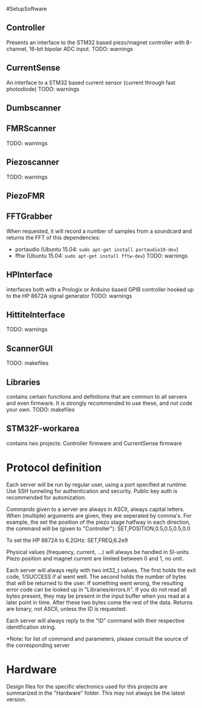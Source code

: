 #SetupSoftware

## Controller
Presents an interface to the STM32 based piezo/magnet controller with 8-channel, 16-bit bipolar ADC input.
TODO: warnings

## CurrentSense
An interface to a STM32 based current sensor (current through fast photodiode)
TODO: warnings

## Dumbscanner

## FMRScanner
TODO: warnings

## Piezoscanner
TODO: warnings

## PiezoFMR

## FFTGrabber
When requested, it will record a number of samples from a soundcard and returns the FFT of this
dependencies: 
  * portaudio (Ubuntu 15.04: ``sudo apt-get install portaudio19-dev``)
  * fftw (Ubuntu 15.04: ``sudo apt-get install fftw-dev``)
TODO: warnings

## HPInterface
interfaces both with a Prologix or Arduino based GPIB controller hooked up to the HP 8672A signal generator
TODO: warnings

## HittiteInterface
TODO: warnings

## ScannerGUI
TODO: makefiles


## Libraries
contains certain functions and definitions that are common to all servers and even firmware. It is strongly recommended to use these, and not code your own.
TODO: makefiles

## STM32F-workarea
contains two projects: Controller firmware and CurrentSense firmware

# Protocol definition
Each server will be run by regular user, using a port specified at runtime. Use SSH tunneling for authentication and
security. Public key auth is recommended for automization.

Commands given to a server are always in ASCII, always capital letters. When (multiple) arguments are given, they are seperated by comma's.
For example, the set the position of the piezo stage halfway in each direction, the command will be (given to "Controller"):
SET,POSITION,0.5,0.5,0.5,0.0

To set the HP 8672A to 6.2GHz:
SET,FREQ,6.2e9

Physical values (frequency, current, ...) will always be handled in SI-units. Piezo position and magnet current are limited
between 0 and 1, no unit.

Each server will always reply with two int32_t values. The first holds the exit code, 1/SUCCESS if al went well. The second holds the number of bytes that will 
be returned to the user. If something went wrong, the resulting error code can be looked up in "Libraries/errors.h".
If you do not read all bytes present, they may be present in the input buffer when you read at a later point in time. After
these two bytes come the rest of the data. Returns are binary, not ASCII, unless the ID is requested.

Each server will always reply to the "ID" command with their respective identification string.

*Note: for list of command and parameters, please consult the source of the corresponding server

# Hardware

Design files for the specific electronics used for this projects are summarized in the "Hardware" folder. This may not
always be the latest version.
